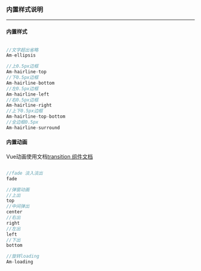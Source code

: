 <!--
 * @Author: Fone丶峰
 * @Date: 2020-04-23 13:24:00
 * @LastEditors: Fone丶峰
 * @LastEditTime: 2020-04-23 15:12:43
 * @Description: msg
 * @Email: qinrifeng@163.com
 * @Github: https://github.com/FoneQinrf
 -->
### 内置样式说明
---
#### 内置样式
``` javascript

//文字超出省略
Am-ellipsis

//上0.5px边框
Am-hairline-top
//下0.5px边框
Am-hairline-bottom
//左0.5px边框
Am-hairline-left
//右0.5px边框
Am-hairline-right
//上下0.5px边框
Am-hairline-top-bottom
//全边框0.5px
Am-hairline-surround

```
#### 内置动画
Vue动画使用文档<a href="https://cn.vuejs.org/v2/api/#transition" target="_blank">transition 组件文档</a>
``` javascript

//fade 淡入淡出
fade

//弹窗动画
//上出
top
//中间弹出
center
//右出
right
//左出
left
//下出
bottom

//旋转loading
Am-loading

```